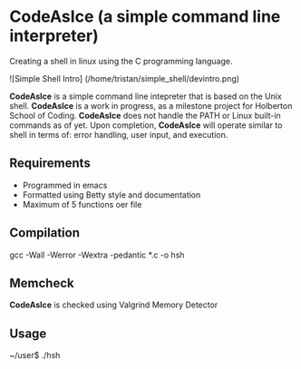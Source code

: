 <h1> CodeAsIce (a simple command line interpreter) </h1>

Creating a shell in linux using the C programming language.

![Simple Shell Intro] (/home/tristan/simple_shell/devintro.png)

**CodeAsIce** is a simple command line intepreter that is based on the
Unix shell.
**CodeAsIce** is a work in progress, as a milestone project for Holberton
School of Coding.
**CodeAsIce** does not handle the PATH or Linux built-in commands as of yet.
Upon completion, **CodeAsIce** will operate similar to shell in terms of:
error handling, user input, and execution.

<h2> Requirements </h2>

 * Programmed in emacs
 * Formatted using Betty style and documentation
 * Maximum of 5 functions oer file

<h2> Compilation </h2>

 gcc -Wall -Werror -Wextra -pedantic *.c -o hsh

<h2> Memcheck </h2>

**CodeAsIce** is checked using Valgrind Memory Detector

<h2> Usage </h2>

~/user$ ./hsh
